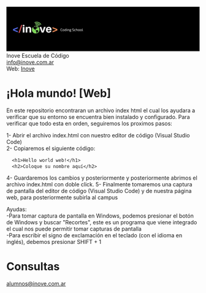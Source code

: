![Inove banner](inove.jpg)
Inove Escuela de Código\
info@inove.com.ar\
Web: [Inove](http://inove.com.ar)

# ¡Hola mundo! [Web]
En este repositorio encontraran un archivo index html el cual los ayudara a verificar que su entorno se encuentra bien instalado y configurado. Para verificar que todo esta en orden, seguiremos los proximos pasos:

1- Abrir el archivo index.html con nuestro editor de código (Visual Studio Code) <br>
2- Copiaremos el siguiente código: 
```
  <h1>Hello world web!</h1>
  <h2>Coloque su nombre aquí</h2>
 ```
4- Guardaremos los cambios y posteriormente y posteriormente abrimos el archivo index.html con doble click.
5- Finalmente tomaremos una captura de pantalla del editor de código (Visual Studio Code) y de nuestra página web, para posteriormente subirla al campus<br>

Ayudas:<br>
          -Para tomar captura de pantalla en Windows, podemos presionar el botón de Windows y buscar "Recortes", este es un programa que viene integrado el cual nos puede permitir tomar capturas de pantalla<br>
          -Para escribir el signo de exclamación en el teclado (con el idioma en inglés), debemos presionar SHIFT + 1

# Consultas
alumnos@inove.com.ar
